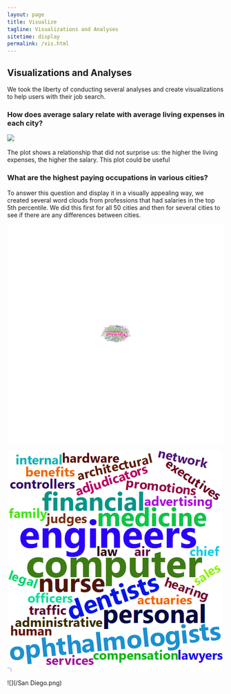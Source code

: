 ```yaml
---
layout: page
title: Visualize
tagline: Visualizations and Analyses
sitetime: display
permalink: /vis.html
---
```


## Visualizations and Analyses

We took the liberty of conducting several analyses and create visualizations to help users with their job search.

### How does average salary relate with average living expenses in each city?

![](/SalaryvsExpenses.png)

The plot shows a relationship that did not surprise us: the higher the living expenses, the higher the salary. This plot could be useful


### What are the highest paying occupations in various cities?

To answer this question and display it in a visually appealing way, we created several word clouds from professions that had salaries in the top 5th percentile. We did this first for all 50 cities and then for several cities to see if there are any differences between cities.

![](/total.png)

![](/boston.png)

![](/San Diego.png)


